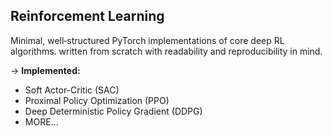 ## Reinforcement Learning 

Minimal, well‐structured PyTorch implementations of core deep RL algorithms.
written from scratch with readability and reproducibility in mind.  

→ **Implemented:**  
- Soft Actor-Critic (SAC)  
- Proximal Policy Optimization (PPO)
- Deep Deterministic Policy Gradient (DDPG)
- MORE...  
